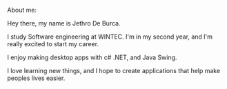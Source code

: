 About me:

Hey there, my name is Jethro De Burca.

I study Software engineering at WINTEC. I'm in my second year, and I'm really excited to start my career.

I enjoy making desktop apps with c# .NET, and Java Swing.

I love learning new things, and I hope to create applications that help make peoples lives easier.
